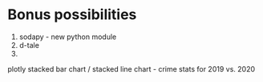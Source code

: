 # Bonus possibilities

1. sodapy - new python module
2. d-tale
3. 

plotly stacked bar chart / stacked line chart - crime stats for 2019 vs. 2020